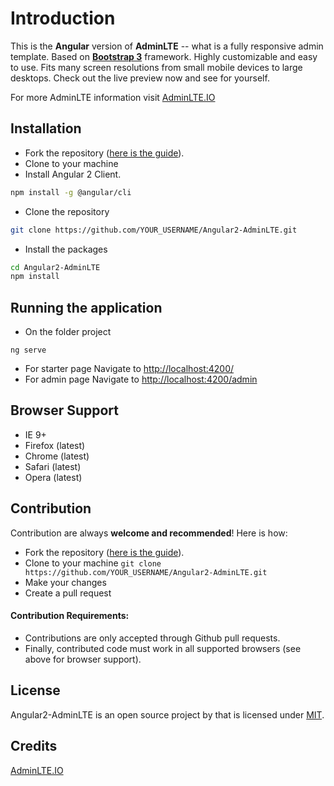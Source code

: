 Introduction
============

This is the **Angular** version of **AdminLTE** -- what is a fully responsive admin template. Based on **[Bootstrap 3](https://github.com/twbs/bootstrap)** framework. Highly customizable and easy to use. Fits many screen resolutions from small mobile devices to large desktops. Check out the live preview now and see for yourself.

For more AdminLTE information visit  [AdminLTE.IO](https://adminlte.io/)

Installation
------------

- Fork the repository ([here is the guide](https://help.github.com/articles/fork-a-repo/)).
- Clone to your machine
- Install Angular 2 Client.
```bash
npm install -g @angular/cli
```
- Clone the repository
```bash
git clone https://github.com/YOUR_USERNAME/Angular2-AdminLTE.git
```

- Install the packages
```bash
cd Angular2-AdminLTE
npm install
```

Running the application
------------
- On the folder project
```
ng serve
```
- For starter page Navigate to [http://localhost:4200/](http://localhost:4200/)
- For admin page Navigate to [http://localhost:4200/admin](http://localhost:4200/admin)

Browser Support
---------------
- IE 9+
- Firefox (latest)
- Chrome (latest)
- Safari (latest)
- Opera (latest)

Contribution
------------
Contribution are always **welcome and recommended**! Here is how:

- Fork the repository ([here is the guide](https://help.github.com/articles/fork-a-repo/)).
- Clone to your machine ```git clone https://github.com/YOUR_USERNAME/Angular2-AdminLTE.git```
- Make your changes
- Create a pull request

#### Contribution Requirements:
- Contributions are only accepted through Github pull requests.
- Finally, contributed code must work in all supported browsers (see above for browser support).

License
-------
Angular2-AdminLTE is an open source project by that is licensed under [MIT](http://opensource.org/licenses/MIT).

 Credits
-------------
[AdminLTE.IO](https://adminlte.io/)

